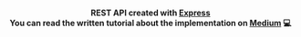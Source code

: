 <h4 align="center">
    REST API created with <a href="https://expressjs.com/">Express</a><br />
    You can read the written tutorial about the implementation on <strong><a href="https://medium.com/@ferencalmasi">Medium</a></strong> 💻
</h4>